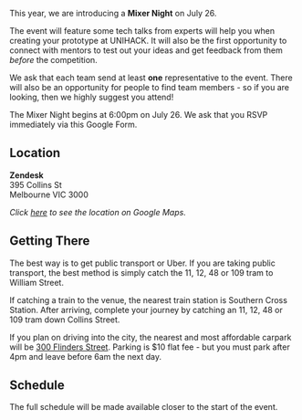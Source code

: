 This year, we are introducing a **Mixer Night** on July 26.

The event will feature some tech talks from experts will help you when creating your prototype at UNIHACK. It will also be the first opportunity to connect with mentors to test out your ideas and get feedback from them *before* the competition.

We ask that each team send at least **one** representative to the event. There will also be an opportunity for people to find team members - so if you are looking, then we highly suggest you attend!

The Mixer Night begins at 6:00pm on July 26. We ask that you RSVP immediately via this Google Form.

## Location

**Zendesk**  
395 Collins St  
Melbourne VIC 3000

*Click [here](https://goo.gl/maps/SNYfEvAcwKk) to see the location on Google
Maps.*

## Getting There

The best way is to get public transport or Uber. If you are taking public transport, the best method is simply catch the 11, 12, 48 or 109 tram to William Street.

If catching a train to the venue, the nearest train station is Southern Cross Station. After arriving, complete your journey by catching an 11, 12, 48 or 109 tram down Collins Street.

If you plan on driving into the city, the nearest and most affordable carpark will be [300 Flinders Street](http://www.secureparking.com.au/car-parks/australia/vic/melbourne/Melbourne%20CBD/300-flinders-street). Parking is $10 flat fee - but you must park after 4pm and leave before 6am the next day.

## Schedule

The full schedule will be made available closer to the start of the event.
